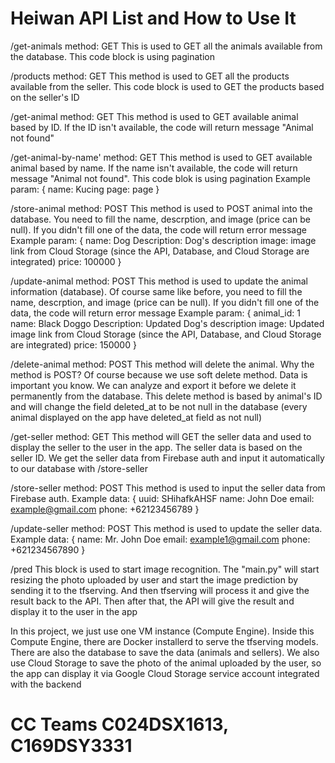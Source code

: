 # Heiwan API List and How to Use It

/get-animals
method: GET
This is used to GET all the animals available from the database. This code block is using pagination

/products
method: GET
This method is used to GET all the products available from the seller. This code block is used to GET the products based on the seller's ID

/get-animal
method: GET
This method is used to GET available animal based by ID. If the ID isn't available, the code will return message "Animal not found"

/get-animal-by-name'
method: GET
This method is used to GET available animal based by name. If the name isn't available, the code will return message "Animal not found". This code blok is using pagination
Example param:
{
  name: Kucing
  page: page
}

/store-animal
method: POST
This method is used to POST animal into the database. You need to fill the name, descrption, and image (price can be null). If you didn't fill one of the data, the code
will return error message
Example param:
{
  name: Dog
  Description: Dog's description
  image: image link from Cloud Storage (since the API, Database, and Cloud Storage are integrated)
  price: 100000
}

/update-animal
method: POST
This method is used to update the animal information (database). Of course same like before, you need to fill the name, descrption, and image (price can be null). 
If you didn't fill one of the data, the code will return error message
Example param:
{
  animal_id: 1
  name: Black Doggo
  Description: Updated Dog's description
  image: Updated image link from Cloud Storage (since the API, Database, and Cloud Storage are integrated)
  price: 150000
}

/delete-animal
method: POST
This method will delete the animal. Why the method is POST? Of course because we use soft delete method. Data is important you know. We can analyze and export it
before we delete it permanently from the database. This delete method is based by animal's ID and will change the field deleted_at to be not null in the database 
(every animal displayed on the app have deleted_at field as not null)

/get-seller
method: GET
This method will GET the seller data and used to display the seller to the user in the app. The seller data is based on the seller ID. We get the seller data from 
Firebase auth and input it automatically to our database with /store-seller

/store-seller
method: POST
This method is used to input the seller data from Firebase auth.
Example data:
{
  uuid: SHihafkAHSF
  name: John Doe
  email: example@gmail.com
  phone: +62123456789
}

/update-seller
method: POST
This method is used to update the seller data.
Example data:
{
  name: Mr. John Doe 
  email: example1@gmail.com
  phone: +621234567890
}

/pred
This block is used to start image recognition. The "main.py" will start resizing the photo uploaded by user and start the image prediction by sending it to the
tfserving. And then tfserving will process it and give the result back to the API. Then after that, the API will give the result and display it to the user in the app

In this project, we just use one VM instance (Compute Engine). Inside this Compute Engine, there are Docker installerd to serve the tfserving models. There are also the
database to save the data (animals and sellers). We also use Cloud Storage to save the photo of the animal uploaded by the user, so the app can display it via 
Google Cloud Storage service account integrated with the backend

# CC Teams C024DSX1613, C169DSY3331 
